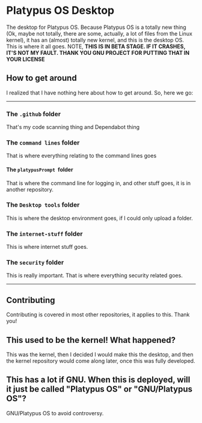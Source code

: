 # Platypus OS Desktop
The desktop for Platypus OS. Because Platypus OS is a totally new thing (Ok, maybe not totally, there are some, actually, a lot of files from the Linux kernel), it has an (almost) totally new kernel, and this is the desktop OS. This is where it all goes. NOTE, **THIS IS IN BETA STAGE. IF IT CRASHES, IT'S NOT MY FAULT. THANK YOU GNU PROJECT FOR PUTTING THAT IN YOUR LICENSE**
## How to get around
I realized that I have nothing here about how to get around. So, here we go:
***
### The `.github` folder
That's my code scanning thing and Dependabot thing
### The `command lines` folder
That is where everything relating to the command lines goes
#### The `platypusPrompt `folder
That is where the command line for logging in, and other stuff goes, it is in another repository.
### The `Desktop tools` folder
This is where the desktop environment goes, if I could only upload a folder.
### The `internet-stuff` folder
This is where internet stuff goes.
### The `security` folder
This is really important. That is where everything security related goes.
***
## Contributing
Contributing is covered in most other repositories, it applies to this. Thank you!
## This used to be the kernel! What happened?
This was the kernel, then I decided I would make this the desktop, and then the kernel repository would come along later, once this was fully developed.
## This has a lot if GNU. When this is deployed, will it just be called "Platypus OS" or "GNU/Platypus OS"?
GNU/Platypus OS to avoid controversy.
